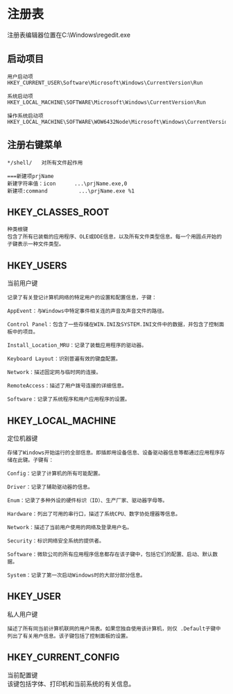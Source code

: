 # 注册表

注册表编辑器位置在C:\Windows\regedit.exe

## 启动项目

```
用户启动项
HKEY_CURRENT_USER\Software\Microsoft\Windows\CurrentVersion\Run

系统启动项
HKEY_LOCAL_MACHINE\SOFTWARE\Microsoft\Windows\CurrentVersion\Run

操作系统启动项
HKEY_LOCAL_MACHINE\SOFTWARE\WOW6432Node\Microsoft\Windows\CurrentVersion\Run
```

## 注册右键菜单  

```
*/shell/   对所有文件起作用  

===新建项prjName  
新建字符串值：icon      ...\prjName.exe,0  
新建项:command          ...\prjName.exe %1  
```


## HKEY_CLASSES_ROOT  

```
种类根键  
包含了所有已装载的应用程序、OLE或DDE信息，以及所有文件类型信息。每一个用圆点开始的子键表示一种文件类型。
```

## HKEY_USERS  

当前用户键 

```
记录了有关登记计算机网络的特定用户的设置和配置信息，子键：  

AppEvent：与Windows中特定事件相关连的声音及声音文件的路径。  

Control Panel：包含了一些存储在WIN.INI及SYSTEM.INI文件中的数据，并包含了控制面板中的项目。  

Install_Location_MRU：记录了装载应用程序的驱动器。  

Keyboard Layout：识别普遍有效的键盘配置。  

Network：描述固定网与临时网的连接。  

RemoteAccess：描述了用户拨号连接的详细信息。  

Software：记录了系统程序和用户应用程序的设置。  
```

## HKEY_LOCAL_MACHINE  

定位机器键
```
存储了Windows开始运行的全部信息。即插即用设备信息、设备驱动器信息等都通过应用程序存储在此键。子键有：

Config：记录了计算机的所有可能配置。
 
Driver：记录了辅助驱动器的信息。
 
Enum：记录了多种外设的硬件标识（ID）、生产厂家、驱动器字母等。
 
Hardware：列出了可用的串行口，描述了系统CPU、数字协处理器等信息。
 
Network：描述了当前用户使用的网络及登录用户名。
 
Security：标识网络安全系统的提供者。
 
Software：微软公司的所有应用程序信息都存在该子键中，包括它们的配置、启动、默认数据。
 
System：记录了第一次启动Windows时的大部分部分信息。
```

## HKEY_USER  

私人用户键
```
描述了所有同当前计算机联网的用户简表。如果您独自使用该计算机，则仅 .Default子键中列出了有关用户信息。该子键包括了控制面板的设置。
```

## HKEY_CURRENT_CONFIG  

当前配置键  
该键包括字体、打印机和当前系统的有关信息。
